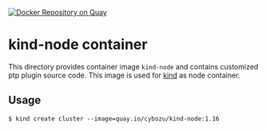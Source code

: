 [![Docker Repository on Quay](https://quay.io/repository/cybozu/kind-node/status "Docker Repository on Quay")](https://quay.io/repository/cybozu/kind-node)

kind-node container
===================

This directory provides container image `kind-node` and contains customized ptp plugin source code.
This image is used for [kind](https://github.com/kubernetes-sigs/kind) as node container.

Usage
-----

```console
$ kind create cluster --image=quay.io/cybozu/kind-node:1.16
```
